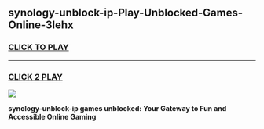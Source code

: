 
## synology-unblock-ip-Play-Unblocked-Games-Online-3lehx
<h3>
<a href="https://premium76.site?title=synology-unblock-ip&ref=25A">CLICK TO PLAY</a></h3>
<hr>

<h3>
<a href="https://premium76.site?title=synology-unblock-ip&ref=25A">CLICK 2 PLAY</a>
  
</h3>

<a href="https://premium76.site?title=synology-unblock-ip&ref=25A"><img src="https://clearcache.store/games.png"></a>


**synology-unblock-ip games unblocked: Your Gateway to Fun and Accessible Online Gaming**

